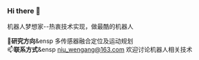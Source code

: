 ### Hi there 👋
机器人梦想家--热衷技术实现，做最酷的机器人

🔭**研究方向**&ensp 多传感器融合定位及运动规划   
📫**联系方式**&ensp niu_wengang@163.com 欢迎讨论机器人相关技术

